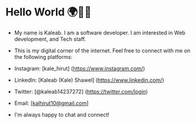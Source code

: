 # Hello World 🌍👋🏾

* My name is Kaleab. I am a software developer. I am interested in Web development, and Tech staff. 

* This is my digital corner of the internet.  Feel free to connect with me on the following platforms:

* Instagram: [kale_hirut] (https://www.instagram.com/)
* LinkedIn: [Kaleab (Kale) Shawel] (https://www.linkedin.com/)
* Twitter: [@kaleab14237272] (https://twitter.com/login)
* Email: [kalhirut10@gmail.com]
* I'm always happy to chat and connect!